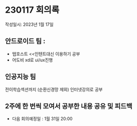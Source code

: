 # 230117 회의록

작성일시: 2023년 1월 17일

## 안드로이드 팀 :
- 탭호스트 <<인텐트대신 이용하기 공부
- 어도비 xd로 ui/ux진행

## 인공지능 팀
전이학습섹션까지 (순환신경망 제외) 인터넷강의로 공부

## 2주에 한 번씩 모여서 공부한 내용 공유 및 피드백
- 다음 회의예정일 : 1월 31일 20:00
